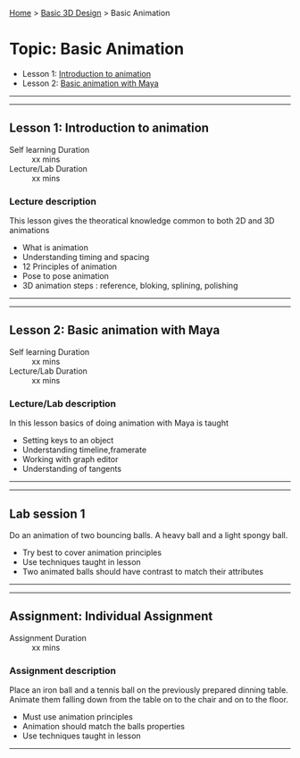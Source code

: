[Home](../index.md) > [Basic 3D Design](./basic-3D-design-module.md) > Basic Animation

# Topic: Basic Animation

* Lesson 1: [Introduction to animation](#lesson-1)
* Lesson 2: [Basic animation with Maya](#lesson-2)

---
---

## Lesson 1: Introduction to animation

<dl>
<dt>Self learning Duration</dt>
<dd>xx mins</dd>
<dt>Lecture/Lab Duration</dt>
<dd>xx mins</dd>
</dl>


### Lecture description

This lesson gives the theoratical knowledge common to both 2D and 3D animations

* What is animation
* Understanding timing and spacing  
* 12 Principles of animation
* Pose to pose animation
* 3D animation steps : reference, bloking, splining, polishing  

---

---

## Lesson 2: Basic animation with Maya

<dl>
<dt>Self learning Duration</dt>
<dd>xx mins</dd>
<dt>Lecture/Lab Duration</dt>
<dd>xx mins</dd>
</dl>

### Lecture/Lab description

In this lesson basics of doing animation with Maya is taught

* Setting keys to an object
* Understanding timeline,framerate 
* Working with graph editor
* Understanding of tangents

---

---

## Lab session 1

Do an animation of two bouncing balls. A heavy ball and a light spongy ball.

* Try best to cover animation principles
* Use techniques taught in lesson
* Two animated balls should have contrast to match their attributes
---

---
## Assignment: Individual Assignment

<dl>
<dt>Assignment Duration</dt>
<dd>xx mins</dd>
</dl>

### Assignment description

Place an iron ball and a tennis ball on the previously prepared dinning table. Animate them falling down from the table on to the chair and on to the floor. 

* Must use animation principles
* Animation should match the balls properties 
* Use techniques taught in lesson
---

